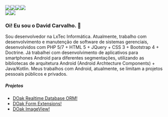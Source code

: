 <img src="https://img.shields.io/badge/HTML5-E34F26?style=for-the-badge&logo=html5&logoColor=white" /><img src="https://img.shields.io/badge/jQuery-0769AD?style=for-the-badge&logo=jquery&logoColor=white" /><img src="https://img.shields.io/badge/PHP-777BB4?style=for-the-badge&logo=php&logoColor=white" /><img src="https://img.shields.io/badge/Bootstrap-563D7C?style=for-the-badge&logo=bootstrap&logoColor=white" /><br/><img src="https://img.shields.io/badge/Android-3DDC84?style=for-the-badge&logo=android&logoColor=white" /><img src="https://img.shields.io/badge/Kotlin-0095D5?&style=for-the-badge&logo=kotlin&logoColor=white" />

### Oi! Eu sou o David Carvalho. 👋

Sou desenvolvedor na LxTec Informática. Atualmente, trabalho com desenvolvimento e manutenção de software de sistemas gerenciais, desenvolvidos com PHP 5/7 + HTML 5 + JQuery + CSS 3 + Bootstrap 4 + Doctrine. Já trabalhei com desenvolvimento de aplicativos para smartphones Android para diferentes segmentações, utilizando as bibliotecas de arquitetura Android (Android Archtecture Components) + Java/Kotlin. Meus trabalhos com Android, atualmente, se limitam a projetos pessoais públicos e privados.


##### Projetos #####
* [DOak Realtime Database ORM!](https://github.com/carvaldo/DOak-Realtime-Database-ORM)
* [DOak Form Extensions!](https://github.com/carvaldo/DOak-Form-Extensions)
* [DOak ImageView!](https://github.com/carvaldo/DOak-ImageView)
